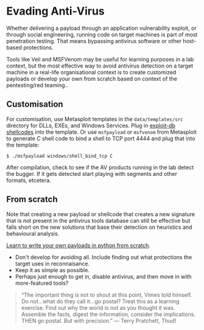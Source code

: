 # Evading Anti-Virus

Whether delivering a payload through an application vulnerability exploit, or through social engineering, running code 
on target machines is part of most penetration testing. That means bypassing antivirus software or other host-based 
protections. 

Tools like Veil and MSFVenom may be useful for learning purposes in a lab context, but the most effective way to avoid 
antivirus detection on a target machine in a real-life organisational context is to create customized payloads or 
develop your own from scratch based on context of the pentesting/red teaming..

## Customisation

For customisation, use Metasploit templates in the `data/templates/src` directory for DLLs, EXEs, and Windows Services.
Plug in [exploit-db shellcodes](https://www.exploit-db.com/shellcodes) into the template. Or use `msfpayload` or 
`msfvenom` from Metasploit to generate C shell code to bind a shell to TCP port 4444 and plug that into the template:
	
	$ ./msfpayload windows/shell_bind_tcp C

After compilation, check to see if the AV products running in the lab detect the bugger. If it gets detected start 
playing with segments and other formats, etcetera.

## From scratch

Note that creating a new payload or shellcode that creates a new signature that is not present in the antivirus tools 
database can still be effective but falls short on the new solutions that base their detection on heuristics 
and behavioural analysis.

[Learn to write your own payloads in python from scratch](https://github.com/tymyrddin/nirridit). 

* Don't develop for avoiding all. Include finding out what protections the target uses in reconnaisance.
* Keep it as simple as possible. 
* Perhaps just enough to get in, disable antivirus, and then move in with more-featured tools?

> “The important thing is not to shout at this point, Vimes told himself. Do not…what do they call it…go postal? 
> Treat this as a learning exercise. Find out why the world is not as you thought it was. Assemble the facts, digest 
> the information, consider the implications. THEN go postal. But with precision.” ― Terry Pratchett, Thud! 